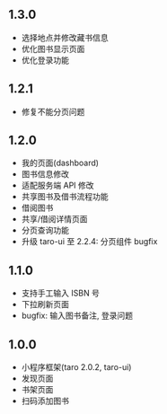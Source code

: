 ## 1.3.0
- 选择地点并修改藏书信息
- 优化图书显示页面
- 优化登录功能

## 1.2.1
- 修复不能分页问题

## 1.2.0
- 我的页面(dashboard)
- 图书信息修改
- 适配服务端 API 修改
- 共享图书及借书流程功能
- 借阅图书
- 共享/借阅详情页面
- 分页查询功能
- 升级 taro-ui 至 2.2.4: 分页组件 bugfix

## 1.1.0
- 支持手工输入 ISBN 号
- 下拉刷新页面
- bugfix: 输入图书备注, 登录问题

## 1.0.0
- 小程序框架(taro 2.0.2, taro-ui)
- 发现页面
- 书架页面
- 扫码添加图书
